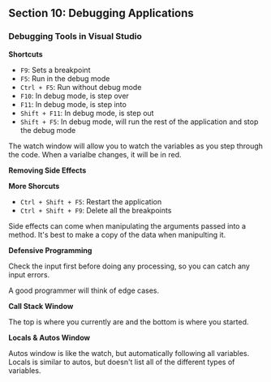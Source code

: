 ## **Section 10: Debugging Applications**

### **Debugging Tools in Visual Studio**

**Shortcuts**
* `F9`: Sets a breakpoint
* `F5`: Run in the debug mode
* `Ctrl + F5`: Run without debug mode
* `F10`: In debug mode, is step over
* `F11`: In debug mode, is step into
* `Shift + F11`: In debug mode, is step out
* `Shift + F5`: In debug mode, will run the rest of the application and stop the debug mode

The watch window will allow you to watch the variables as you step through the code. When a varialbe changes, it will be in red.

**Removing Side Effects**

**More Shorcuts**
* `Ctrl + Shift + F5`: Restart the application
* `Ctrl + Shift + F9`: Delete all the breakpoints

Side effects can come when manipulating the arguments passed into a method. It's best to make a copy of the data when manipulting it.

**Defensive Programming**

Check the input first before doing any processing, so you can catch any input errors.

A good programmer will think of edge cases.

**Call Stack Window**

The top is where you currently are and the bottom is where you started.

**Locals & Autos Window**

Autos window is like the watch, but automatically following all variables.
Locals is similar to autos, but doesn't list all of the different types of variables.